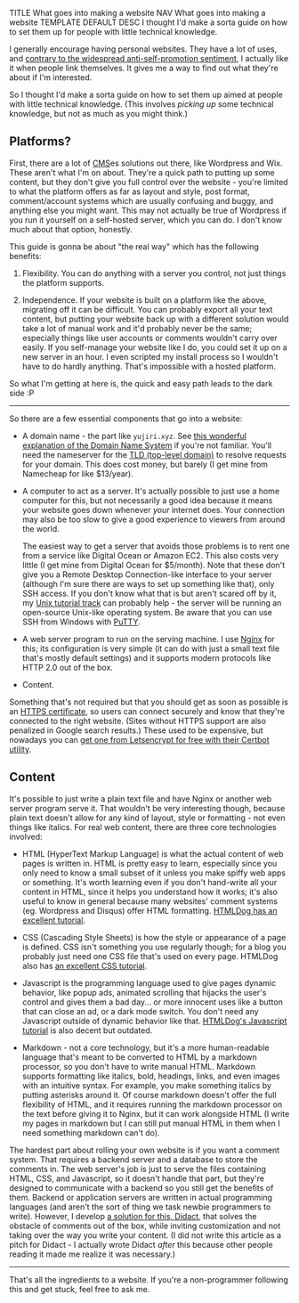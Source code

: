 TITLE What goes into making a website
NAV What goes into making a website
TEMPLATE DEFAULT
DESC I thought I'd make a sorta guide on how to set them up for people with little technical knowledge.

I generally encourage having personal websites. They have a lot of uses, and [contrary to the widespread anti-self-promotion sentiment](https://yujiri.xyz/argument/self_promotion), I actually like it when people link themselves. It gives me a way to find out what they're about if I'm interested.

So I thought I'd make a sorta guide on how to set them up aimed at people with little technical knowledge. (This involves *picking up* some technical knowledge, but not as much as you might think.)

## Platforms?

First, there are a lot of [CMS](https://en.wikipedia.org/wiki/Content_management_system)es solutions out there, like Wordpress and Wix. These aren't what I'm on about. They're a quick path to putting up some content, but they don't give you full control over the website - you're limited to what the platform offers as far as layout and style, post format, comment/account systems which are usually confusing and buggy, and anything else you might want. <span class="note">This may not actually be true of Wordpress if you run it yourself on a self-hosted server, which you can do. I don't know much about that option, honestly.</span>

This guide is gonna be about "the real way" which has the following benefits:

1. Flexibility. You can do anything with a server you control, not just things the platform supports.

2. Independence. If your website is built on a platform like the above, migrating off it can be difficult. You can probably export all your text content, but putting your website back up with a different solution would take a lot of manual work and it'd probably never be the same; especially things like user accounts or comments wouldn't carry over easily. If you self-manage your website like I do, you could set it up on a new server in an hour. I even scripted my install process so I wouldn't have to do hardly anything. That's impossible with a hosted platform.

So what I'm getting at here is, the quick and easy path leads to the dark side :P

---

So there are a few essential components that go into a website:

* A domain name - the part like `yujiri.xyz`. See [this wonderful explanation of the Domain Name System](http://en.tldp.org/HOWTO/Unix-and-Internet-Fundamentals-HOWTO/internet.html) if you're not familiar. You'll need the nameserver for the [TLD (top-level domain)](https://en.wikipedia.org/wiki/Top-level_domain) to resolve requests for your domain. This does cost money, but barely (I get mine from Namecheap for like $13/year).

* A computer to act as a server. It's actually possible to just use a home computer for this, but not necessarily a good idea because it means your website goes down whenever *your* internet does. Your connection may also be too slow to give a good experience to viewers from around the world.

	The easiest way to get a server that avoids those problems is to rent one from a service like Digital Ocean or Amazon EC2. This also costs very little (I get mine from Digital Ocean for $5/month). Note that these don't give you a Remote Desktop Connection-like interface to your server (although I'm sure there are ways to set up something like that), only SSH access. If you don't know what that is but aren't scared off by it, my [Unix tutorial track](https://yujiri.xyz/software/shell_basics) can probably help - the server will be running an open-source Unix-like operating system. Be aware that you can use SSH from Windows with [PuTTY](https://www.putty.org).

* A web server program to run on the serving machine. I use [Nginx](https://yujiri.xyz/software/nginx) for this; its configuration is very simple (it can do with just a small text file that's mostly default settings) and it supports modern protocols like HTTP 2.0 out of the box.

* Content.

Something that's not required but that you should get as soon as possible is an [HTTPS certificate](https://en.wikipedia.org/wiki/HTTPS), so users can connect securely and know that they're connected to the right website. (Sites without HTTPS support are also penalized in Google search results.) These used to be expensive, but nowadays you can [get one from Letsencrypt for free with their Certbot utility](https://certbot.eff.org).

## Content

It's possible to just write a plain text file and have Nginx or another web server program serve it. That wouldn't be very interesting though, because plain text doesn't allow for any kind of layout, style or formatting - not even things like italics. For real web content, there are three core technologies involved:

* HTML (HyperText Markup Language) is what the actual content of web pages is written in. HTML is pretty easy to learn, especially since you only need to know a small subset of it unless you make spiffy web apps or something. It's worth learning even if you don't hand-write all your content in HTML, since it helps you understand how it works; it's also useful to know in general because many websites' comment systems (eg. Wordpress and Disqus) offer HTML formatting. [HTMLDog has an excellent tutorial](https://htmldog.com/guides/html/beginner/gettingstarted/).

* CSS (Cascading Style Sheets) is how the style or appearance of a page is defined. CSS isn't something you use regularly though; for a blog you probably just need one CSS file that's used on every page. HTMLDog also has [an excellent CSS tutorial](https://htmldog.com/guides/css/beginner/).

* Javascript is the programming language used to give pages dynamic behavior, like popup ads, animated scrolling that hijacks the user's control and gives them a bad day... or more innocent uses like a button that can close an ad, or a dark mode switch. You don't need any Javascript outside of dynamic behavior like that. [HTMLDog's Javascript tutorial](https://htmldog.com/guides/javascript/) is also decent but outdated.

* Markdown - not a core technology, but it's a more human-readable language that's meant to be converted to HTML by a markdown processor, so you don't have to write manual HTML. Markdown supports formatting like italics, bold, headings, links, and even images with an intuitive syntax. For example, you make something italics by putting asterisks around it. Of course markdown doesn't offer the full flexibility of HTML, and it requires running the markdown processor on the text before giving it to Nginx, but it can work alongside HTML (I write my pages in markdown but I can still put manual HTML in them when I need something markdown can't do).

The hardest part about rolling your own website is if you want a comment system. That requires a backend server and a database to store the comments in. The web server's job is just to serve the files containing HTML, CSS, and Javascript, so it doesn't handle that part, but they're designed to communicate with a backend so you still get the benefits of them. Backend or application servers are written in actual programming languages (and aren't the sort of thing we task newbie programmers to write). However, I develop [a solution for this, Didact,](/didact) that solves the obstacle of comments out of the box, while inviting customization and not taking over the way you write your content. (I did not write this article as a pitch for Didact - I actually wrote Didact *after* this because other people reading it made me realize it was necessary.)

---

That's all the ingredients to a website. If you're a non-programmer following this and get stuck, feel free to ask me.
